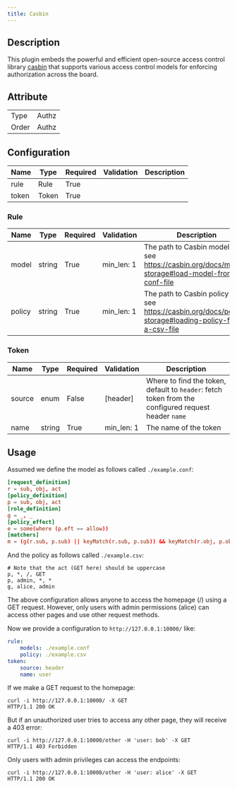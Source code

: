 ```yaml
---
title: Casbin
---
```


## Description

This plugin embeds the powerful and efficient open-source access control library [casbin](https://casbin.org/docs/overview) that supports various access control models for enforcing authorization across the board.

## Attribute

|       |       |
| ----- | ----- |
| Type  | Authz |
| Order | Authz |

## Configuration

| Name  | Type  | Required | Validation | Description |
| ----- | ----- | -------- | ---------- | ----------- |
| rule  | Rule  | True     |            |             |
| token | Token | True     |            |             |


### Rule

| Name   | Type   | Required | Validation | Description                                                                                               |
| ------ | ------ | -------- | ---------- | --------------------------------------------------------------------------------------------------------- |
| model  | string | True     | min_len: 1 | The path to Casbin model file, see https://casbin.org/docs/model-storage#load-model-from-conf-file        |
| policy | string | True     | min_len: 1 | The path to Casbin policy file, see https://casbin.org/docs/policy-storage#loading-policy-from-a-csv-file |

### Token


| Name   | Type   | Required | Validation | Description                                                                                         |
| ------ | ------ | -------- | ---------- | --------------------------------------------------------------------------------------------------- |
| source | enum   | False    | [header]   | Where to find the token, default to `header`: fetch token from the configured request header `name` |
| name   | string | True     | min_len: 1 | The name of the token                                                                               |

## Usage

Assumed we define the model as follows called `./example.conf`:

```conf
[request_definition]
r = sub, obj, act
[policy_definition]
p = sub, obj, act
[role_definition]
g = _, _
[policy_effect]
e = some(where (p.eft == allow))
[matchers]
m = (g(r.sub, p.sub) || keyMatch(r.sub, p.sub)) && keyMatch(r.obj, p.obj) && keyMatch(r.act, p.act)
```

And the policy as follows called `./example.csv`:

```csv
# Note that the act (GET here) should be uppercase
p, *, /, GET
p, admin, *, *
g, alice, admin
```

The above configuration allows anyone to access the homepage (/) using a GET request. However, only users with admin permissions (alice) can access other pages and use other request methods.

Now we provide a configuration to `http://127.0.0.1:10000/` like:

```yaml
rule:
    models: ./example.conf
    policy: ./example.csv
token:
    source: header
    name: user
```

If we make a GET request to the homepage:

```shell
curl -i http://127.0.0.1:10000/ -X GET
HTTP/1.1 200 OK
```

But if an unauthorized user tries to access any other page, they will receive a 403 error:

```shell
curl -i http://127.0.0.1:10000/other -H 'user: bob' -X GET
HTTP/1.1 403 Forbidden
```

Only users with admin privileges can access the endpoints:

```shell
curl -i http://127.0.0.1:10000/other -H 'user: alice' -X GET
HTTP/1.1 200 OK
```
